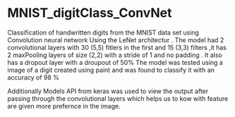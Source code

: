 # MNIST_digitClass_ConvNet
Classification of handwritten digits from the MNIST data set using Convolution neural network Using the LeNet architectur .
The model had 2 convolutional layers with 30 (5,5) fitlers in the first and 15 (3,3) filters ,it has 2 maxPooling layers of size (2,2) with a stride of 1 and no padding .
It also has a dropout layer with a droupout of 50%
The model was tested using a image of a digit created using paint and was found to classify it with an accuracy of 98 %

Additionally Models API from keras was used to view the output after passing through the convolutional layers which helps us to kow with feature are given more prefernce in the image.
